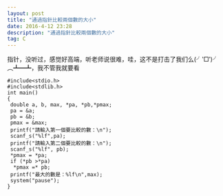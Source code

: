 ```yaml
---
layout: post
title: "通過指針比較兩個數的大小"
date: 2016-4-12 23:28
description: "通過指針比較兩個數的大小"
tag: C
---
```



指针，没听过，感觉好高端，听老师说很难，哇，这不是打击了我们么(╯‵□′)╯︵┻━┻，我不管我就要看

```
#include<stdio.h>
#include<stdlib.h>
int main()
{
 double a, b, max, *pa, *pb,*pmax;
 pa = &a;
 pb = &b;
 pmax = &max;
 printf("請輸入第一個要比較的數：\n");
 scanf_s("%lf",pa);
 printf("請輸入第二個要比較的數：\n");
 scanf_s("%lf", pb);
 *pmax = *pa;
 if (*pb >*pa)
  *pmax =* pb;
 printf("最大的數是：%lf\n",max);
 system("pause");
}
```
